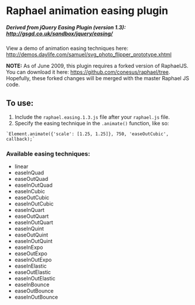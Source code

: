 # Raphael animation easing plugin

##### Derived from jQuery Easing Plugin (version 1.3): <http://gsgd.co.uk/sandbox/jquery/easing/>

View a demo of animation easing techniques here: <http://demos.daylife.com/samuel/svg_photo_flipper_prototype.xhtml>

**NOTE:** As of June 2009, this plugin requires a forked version of RaphaelJS. You can download it here: <https://github.com/conesus/raphael/tree>. Hopefully, these forked changes will be merged with the master Raphael JS code.

## To use:

 1.  Include the `raphael.easing.1.3.js` file after your `raphael.js` file.
 2.  Specify the easing technique in the `.animate()` function, like so:

    `Element.animate({'scale': [1.25, 1.25]}, 750, 'easeOutCubic', callback);`

### Available easing techniques:

 -  linear
 -  easeInQuad
 -  easeOutQuad
 -  easeInOutQuad
 -  easeInCubic
 -  easeOutCubic
 -  easeInOutCubic
 -  easeInQuart
 -  easeOutQuart
 -  easeInOutQuart
 -  easeInQuint
 -  easeOutQuint
 -  easeInOutQuint
 -  easeInExpo
 -  easeOutExpo
 -  easeInOutExpo
 -  easeInElastic
 -  easeOutElastic
 -  easeInOutElastic
 -  easeInBounce
 -  easeOutBounce
 -  easeInOutBounce
